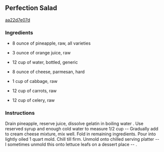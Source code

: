 ## Perfection Salad

[aa22d7e07d](http://www.food.com/recipe/perfection-salad-123875)

### Ingredients

 - 8 ounce of pineapple, raw, all varieties

 - 3 ounce of orange juice, raw

 - 12 cup of water, bottled, generic

 - 8 ounce of cheese, parmesan, hard

 - 1 cup of cabbage, raw

 - 12 cup of carrots, raw

 - 12 cup of celery, raw

### Instructions

Drain pineapple, reserve juice, dissolve gelatin in boiling water . Use reserved syrup and enough cold water to measure 1/2 cup -- Gradually add to cream cheese mixture, mix well. Fold in remaining ingredients. Pour into lightly oiled 1 quart mold. Chill till firm. Unmold onto chilled serving platter -- I sometimes unmold this onto lettuce leafs on a dessert place -- .